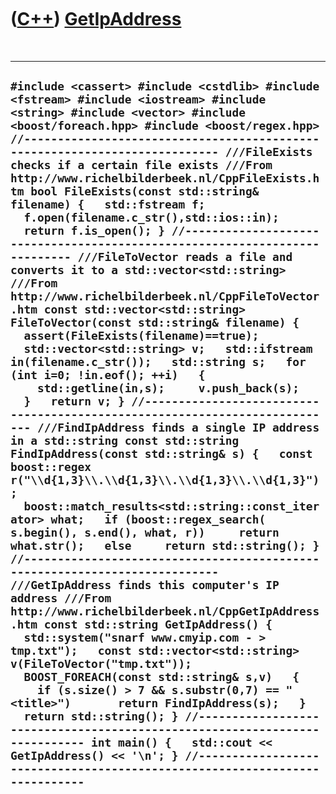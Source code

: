 



 

 

 

 

 

([C++](Cpp.htm)) [GetIpAddress](CppGetIpAddress.htm)
====================================================

 

  ----------------------------------------------------------------------------------------------------------------------------------------------------------------------------------------------------------------------------------------------------------------------------------------------------------------------------------------------------------------------------------------------------------------------------------------------------------------------------------------------------------------------------------------------------------------------------------------------------------------------------------------------------------------------------------------------------------------------------------------------------------------------------------------------------------------------------------------------------------------------------------------------------------------------------------------------------------------------------------------------------------------------------------------------------------------------------------------------------------------------------------------------------------------------------------------------------------------------------------------------------------------------------------------------------------------------------------------------------------------------------------------------------------------------------------------------------------------------------------------------------------------------------------------------------------------------------------------------------------------------------------------------------------------------------------------------------------------------------------------------------------------------------------------------------------------------------------------------------------------------------------------------------------------------------------------------------------------------------------------------------------------------------------------------------------------------------------------------------------------------------------------------------------------------------------------------------------------
  ` #include <cassert> #include <cstdlib> #include <fstream> #include <iostream> #include <string> #include <vector> #include <boost/foreach.hpp> #include <boost/regex.hpp> //--------------------------------------------------------------------------- ///FileExists checks if a certain file exists ///From http://www.richelbilderbeek.nl/CppFileExists.htm bool FileExists(const std::string& filename) {   std::fstream f;   f.open(filename.c_str(),std::ios::in);   return f.is_open(); } //--------------------------------------------------------------------------- ///FileToVector reads a file and converts it to a std::vector<std::string> ///From http://www.richelbilderbeek.nl/CppFileToVector.htm const std::vector<std::string> FileToVector(const std::string& filename) {   assert(FileExists(filename)==true);   std::vector<std::string> v;   std::ifstream in(filename.c_str());   std::string s;   for (int i=0; !in.eof(); ++i)   {     std::getline(in,s);     v.push_back(s);   }   return v; } //--------------------------------------------------------------------------- ///FindIpAddress finds a single IP address in a std::string const std::string FindIpAddress(const std::string& s) {   const boost::regex r("\\d{1,3}\\.\\d{1,3}\\.\\d{1,3}\\.\\d{1,3}");   boost::match_results<std::string::const_iterator> what;   if (boost::regex_search( s.begin(), s.end(), what, r))     return what.str();   else     return std::string(); } //--------------------------------------------------------------------------- ///GetIpAddress finds this computer's IP address ///From http://www.richelbilderbeek.nl/CppGetIpAddress.htm const std::string GetIpAddress() {   std::system("snarf www.cmyip.com - > tmp.txt");   const std::vector<std::string> v(FileToVector("tmp.txt"));   BOOST_FOREACH(const std::string& s,v)   {     if (s.size() > 7 && s.substr(0,7) == "<title>")       return FindIpAddress(s);   }   return std::string(); } //--------------------------------------------------------------------------- int main() {   std::cout << GetIpAddress() << '\n'; } //--------------------------------------------------------------------------- `
  ----------------------------------------------------------------------------------------------------------------------------------------------------------------------------------------------------------------------------------------------------------------------------------------------------------------------------------------------------------------------------------------------------------------------------------------------------------------------------------------------------------------------------------------------------------------------------------------------------------------------------------------------------------------------------------------------------------------------------------------------------------------------------------------------------------------------------------------------------------------------------------------------------------------------------------------------------------------------------------------------------------------------------------------------------------------------------------------------------------------------------------------------------------------------------------------------------------------------------------------------------------------------------------------------------------------------------------------------------------------------------------------------------------------------------------------------------------------------------------------------------------------------------------------------------------------------------------------------------------------------------------------------------------------------------------------------------------------------------------------------------------------------------------------------------------------------------------------------------------------------------------------------------------------------------------------------------------------------------------------------------------------------------------------------------------------------------------------------------------------------------------------------------------------------------------------------------------------

 

 

 

 

 





 



